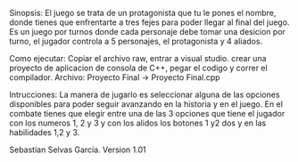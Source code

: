 Sinopsis:
El juego se trata de un protagonista que tu le pones el nombre, donde tienes que enfrentarte a tres fejes para poder llegar al final del juego. 
Es un juego por turnos donde cada personaje debe tomar una desicion por turno, el jugador controla a 5 personajes, el protagonista y 4 aliados.

Como ejecutar:
Copiar el archivo raw, entrar a visual studio. crear una proyecto de aplicacion de consola de C++, pegar el codigo y correr el compilador.
Archivo: Proyecto Final -> Proyecto Final.cpp

Intrucciones:
La manera de jugarlo es seleccionar alguna de las opciones disponibles para poder seguir avanzando en la historia y en el juego. 
En el combate tienes que elegir entre una de las 3 opciones que tiene el jugador con los numeros 1, 2 y 3 y con los alidos los botones 1 y2 dos y en las habilidades 1,2 y 3.

Sebastían Selvas García.
Version 1.01
